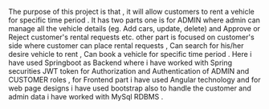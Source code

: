The purpose of this project is that , it will allow customers to rent a vehicle for specific time period .
It has two parts one is for ADMIN where admin can manage all the vehicle details (eg. Add cars, update, delete) and 
Approve or Reject customer's rental requests etc. 
other part is focused on customer's side where customer can place rental requests , Can search for his/her desire vehicle to rent ,
Can book a vehicle for specific time period .
Here i have used Springboot as Backend where i have worked with Spring securities JWT token for Authorization and Authentication of ADMIN and CUSTOMER roles , 
for Frontend part i have used Angular technology and for web page designs i have used bootstrap also to handle the customer and admin data i have worked 
with MySql RDBMS .
